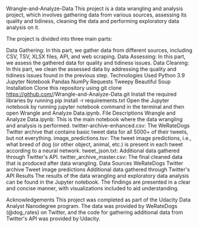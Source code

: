 Wrangle-and-Analyze-Data
This project is a data wrangling and analysis project, which involves gathering data from various sources, assessing its quality and tidiness, cleaning the data and performing exploratory data analysis on it.

The project is divided into three main parts:

Data Gathering: In this part, we gather data from different sources, including CSV, TSV, XLSX files, API, and web scraping.
Data Assessing: In this part, we assess the gathered data for quality and tidiness issues.
Data Cleaning: In this part, we clean the assessed data by addressing the quality and tidiness issues found in the previous step.
Technologies Used
Python 3.9
Jupyter Notebook
Pandas
NumPy
Requests
Tweepy
Beautiful Soup
Installation
Clone this repository using git clone https://github.com/<USERNAME>/Wrangle-and-Analyze-Data.git
Install the required libraries by running pip install -r requirements.txt
Open the Jupyter notebook by running jupyter notebook command in the terminal and then open Wrangle and Analyze Data.ipynb.
File Descriptions
Wrangle and Analyze Data.ipynb: This is the main notebook where the data wrangling and analysis is performed.
twitter-archive-enhanced.csv: The WeRateDogs Twitter archive that contains basic tweet data for all 5000+ of their tweets, but not everything.
image_predictions.tsv: The tweet image predictions, i.e., what breed of dog (or other object, animal, etc.) is present in each tweet according to a neural network.
tweet_json.txt: Additional data gathered through Twitter's API.
twitter_archive_master.csv: The final cleaned data that is produced after data wrangling.
Data Sources
WeRateDogs Twitter archive
Tweet image predictions
Additional data gathered through Twitter's API
Results
The results of the data wrangling and exploratory data analysis can be found in the Jupyter notebook. The findings are presented in a clear and concise manner, with visualizations included to aid understanding.

Acknowledgements
This project was completed as part of the Udacity Data Analyst Nanodegree program. The data was provided by WeRateDogs (@dog_rates) on Twitter, and the code for gathering additional data from Twitter's API was provided by Udacity.
